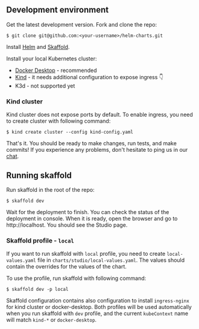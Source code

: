 ## Development environment

Get the latest development version. Fork and clone the repo:

```cli
$ git clone git@github.com:<your-username>/helm-charts.git
```
Install [Helm](https://helm.sh/docs/intro/install/) and [Skaffold](https://skaffold.dev/docs/install/).

Install your local Kubernetes cluster:
- [Docker Desktop](https://docs.docker.com/desktop/kubernetes/) - recommended
- [Kind](https://kind.sigs.k8s.io/docs/user/configuration/) - it needs additional configuration 
   to expose ingress 👇
- K3d - not supported yet


### Kind cluster
Kind cluster does not expose ports by default. To enable ingress, you need to create cluster with
following command:

```cli
$ kind create cluster --config kind-config.yaml
```

That's it. You should be ready to make changes, run tests, and make commits! If
you experience any problems, don't hesitate to ping us in our [chat](/chat).

## Running skaffold
Run skaffold in the root of the repo:

```cli
$ skaffold dev
```
Wait for the deployment to finish. You can check the status of the deployment in console.
When it is ready, open the browser and go to http://localhost. You should see the Studio page.

### Skaffold profile - `local`

If you want to run skaffold with `local` profile, you need to create `local-values.yaml` file in
`charts/studio/local-values.yaml`. The values should contain the overrides for the values of the
chart. 

To use the profile, run skaffold with following command:

```cli
$ skaffold dev -p local
```

Skaffold configuration contains also configuration to install `ingress-nginx` for kind cluster or 
docker-desktop. Both profiles will be used automatically when you run skaffold with `dev` profile, 
and the current `kubeContext` name will match `kind-*` or `docker-desktop`.
